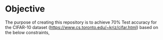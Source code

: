 # Objective

The purpose of creating this repository is to achieve 70% Test accuracy for the CIFAR-10 dataset (https://www.cs.toronto.edu/~kriz/cifar.html) based on the below constraints,

